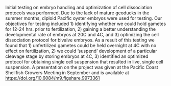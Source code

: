Initial testing on embryo handling and optimization of cell dissociation protocols was performed.  Due to the lack of mature geoducks in the summer months, diploid Pacific oyster embryos were used for testing.  Our objectives for testing included 1) identifying whether we could hold gametes for 12-24 hrs. prior to fertilization, 2) gaining a better understanding the developmental rate of embryos at 20C and 4C, and 3) optimizing the cell dissociation protocol for bivalve embryos.  As a result of this testing we found that 1) unfertilized gametes could be held overnight at 4C with no effect on fertilization, 2) we could ‘suspend’ development of a particular cleavage stage by storing embryos at 4C, 3) identified an optimized protocol for obtaining single cell suspension that resulted in live, single cell suspension. A presentation on the project was given at the Pacific Coast Shellfish Growers Meeting in September and is available at https://doi.org/10.6084/m9.figshare.9973361